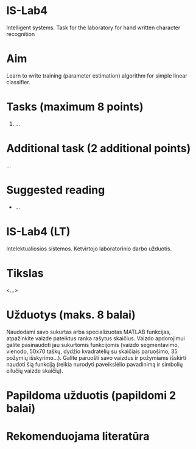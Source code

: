 # IS-Lab4
Intelligent systems. Task for the laboratory for hand written character recognition

# Aim
Learn to write training (parameter estimation) algorithm for simple linear classifier.
# Tasks (maximum 8 points)
1. ...
# Additional task (2 additional points)
...
# Suggested reading
- ...

# IS-Lab4 (LT)
Intelektualiosios sistemos. Ketvirtojo laboratorinio darbo užduotis.
# Tikslas
<...>
# Užduotys (maks. 8 balai)
Naudodami savo sukurtas arba specializuotas MATLAB funkcijas, atpažinkite vaizde pateiktus ranka rašytus skaičius. Vaizdo apdorojimui galite pasinaudoti jau sukurtomis funkcijomis (vaizdo segmentavimo, vienodo, 50x70 taškų, dydžio kvadratėlių su skaičiais paruošimo, 35 požymių išskyrimo...). Galite paruošti savo vaizdus ir požymiams išskirti naudoti šią funkciją (reikia nurodyti paveikslėlio pavadinimą ir simbolių eilučių vaizde skaičių).
# Papildoma užduotis (papildomi 2 balai)
# Rekomenduojama literatūra

